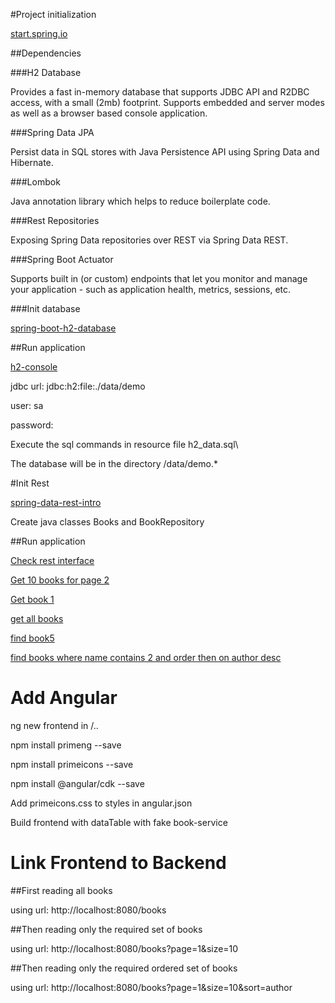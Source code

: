 #Project initialization

[start.spring.io](https://start.spring.io/)

##Dependencies

###H2 Database

Provides a fast in-memory database that supports JDBC API and R2DBC access, with a small (2mb) footprint. Supports embedded and server modes as well as a browser based console application.

###Spring Data JPA

Persist data in SQL stores with Java Persistence API using Spring Data and Hibernate.

###Lombok

Java annotation library which helps to reduce boilerplate code.

###Rest Repositories

Exposing Spring Data repositories over REST via Spring Data REST.

###Spring Boot Actuator

Supports built in (or custom) endpoints that let you monitor and manage your application - such as application health, metrics, sessions, etc.

###Init database

[spring-boot-h2-database](https://www.baeldung.com/spring-boot-h2-database)

##Run application

[h2-console](http://localhost:8080/h2-console)

jdbc url: jdbc:h2:file:./data/demo

user: sa

password: <see application.properties>

Execute the sql commands in resource file h2_data.sql\

The database will be in the directory <install dir>/data/demo.*

#Init Rest

[spring-data-rest-intro](https://www.baeldung.com/spring-data-rest-intro)

Create java classes Books and BookRepository

##Run application

[Check rest interface](http://localhost:8080/)

[Get 10 books for page 2](http://localhost:8080/books?page=1&size=10)

[Get book 1](http://localhost:8080/books/1)

[get all books](http://localhost:8080/books)

[find book5](http://localhost:8080/books/search/findByName?name=Book5)

[find books where name contains 2 and order then on author desc](http://localhost:8080/books/search/findByNameContaining?namePart=2&sort=author,desc&page=0&size=12)

# Add Angular

ng new frontend in <springboot install dir>/..

npm install primeng --save

npm install primeicons --save

npm install @angular/cdk --save

Add primeicons.css to styles in angular.json

Build frontend with dataTable with fake book-service

# Link Frontend to Backend

##First reading all books

using url: http://localhost:8080/books

##Then reading only the required set of books

using url: http://localhost:8080/books?page=1&size=10

##Then reading only the required ordered set of books

using url: http://localhost:8080/books?page=1&size=10&sort=author
